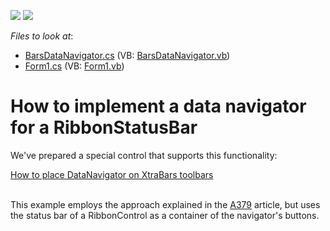 <!-- default badges list -->
[![](https://img.shields.io/badge/Open_in_DevExpress_Support_Center-FF7200?style=flat-square&logo=DevExpress&logoColor=white)](https://supportcenter.devexpress.com/ticket/details/E451)
[![](https://img.shields.io/badge/📖_How_to_use_DevExpress_Examples-e9f6fc?style=flat-square)](https://docs.devexpress.com/GeneralInformation/403183)
<!-- default badges end -->
<!-- default file list -->
*Files to look at*:

* [BarsDataNavigator.cs](./CS/BarsDataNavigator.cs) (VB: [BarsDataNavigator.vb](./VB/BarsDataNavigator.vb))
* [Form1.cs](./CS/Form1.cs) (VB: [Form1.vb](./VB/Form1.vb))
<!-- default file list end -->
# How to implement a data navigator for a RibbonStatusBar


<p>We've prepared a special control that supports this functionality:</p><p><a href="https://www.devexpress.com/Support/Center/p/E3158">How to place DataNavigator on XtraBars toolbars</a></p><p><br />
This example employs the approach explained in the <a href="https://www.devexpress.com/Support/Center/p/A379">A379</a> article, but uses the status bar of a RibbonControl as a container of the navigator's buttons.</p>

<br/>


